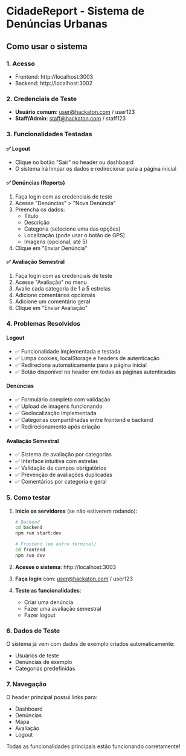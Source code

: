 # CidadeReport - Sistema de Denúncias Urbanas

## Como usar o sistema

### 1. Acesso
- Frontend: http://localhost:3003
- Backend: http://localhost:3002

### 2. Credenciais de Teste
- **Usuário comum**: user@hackaton.com / user123
- **Staff/Admin**: staff@hackaton.com / staff123

### 3. Funcionalidades Testadas

#### ✅ Logout
- Clique no botão "Sair" no header ou dashboard
- O sistema irá limpar os dados e redirecionar para a página inicial

#### ✅ Denúncias (Reports)
1. Faça login com as credenciais de teste
2. Acesse "Denúncias" > "Nova Denúncia"
3. Preencha os dados:
   - Título
   - Descrição
   - Categoria (selecione uma das opções)
   - Localização (pode usar o botão de GPS)
   - Imagens (opcional, até 5)
4. Clique em "Enviar Denúncia"

#### ✅ Avaliação Semestral
1. Faça login com as credenciais de teste
2. Acesse "Avaliação" no menu
3. Avalie cada categoria de 1 a 5 estrelas
4. Adicione comentários opcionais
5. Adicione um comentário geral
6. Clique em "Enviar Avaliação"

### 4. Problemas Resolvidos

#### Logout
- ✅ Funcionalidade implementada e testada
- ✅ Limpa cookies, localStorage e headers de autenticação
- ✅ Redireciona automaticamente para a página inicial
- ✅ Botão disponível no header em todas as páginas autenticadas

#### Denúncias
- ✅ Formulário completo com validação
- ✅ Upload de imagens funcionando
- ✅ Geolocalização implementada
- ✅ Categorias compartilhadas entre frontend e backend
- ✅ Redirecionamento após criação

#### Avaliação Semestral
- ✅ Sistema de avaliação por categorias
- ✅ Interface intuitiva com estrelas
- ✅ Validação de campos obrigatórios
- ✅ Prevenção de avaliações duplicadas
- ✅ Comentários por categoria e geral

### 5. Como testar

1. **Inicie os servidores** (se não estiverem rodando):
   ```bash
   # Backend
   cd backend
   npm run start:dev

   # Frontend (em outro terminal)
   cd frontend
   npm run dev
   ```

2. **Acesse o sistema**: http://localhost:3003

3. **Faça login** com: user@hackaton.com / user123

4. **Teste as funcionalidades**:
   - Criar uma denúncia
   - Fazer uma avaliação semestral
   - Fazer logout

### 6. Dados de Teste
O sistema já vem com dados de exemplo criados automaticamente:
- Usuários de teste
- Denúncias de exemplo
- Categorias predefinidas

### 7. Navegação
O header principal possui links para:
- Dashboard
- Denúncias
- Mapa
- Avaliação
- Logout

Todas as funcionalidades principais estão funcionando corretamente!
